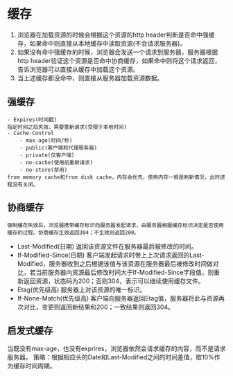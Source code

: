 # 缓存
1. 浏览器在加载资源的时候会根据这个资源的http header判断是否命中强缓存，如果命中则直接从本地缓存中读取资源(不会请求服务器)。
2. 如果没有命中强缓存的时候，浏览器会发送一个请求到服务器，服务器根据http header验证这个资源是否命中协商缓存，如果命中则将这个请求返回，告诉浏览器可以直接从缓存中加载这个资源。
3. 当上述缓存都没命中，则直接从服务器加载资源数据。
## 强缓存
    - Expires(时间戳)
	指定时间之后失效，需要重新请求(受限于本地时间)
    - Cache-Control
        - max-age(时间/秒)
        - public(客户端和代理服务器)
        - private(仅客户端)
        - no-cache(使用前重新请求)
        - no-store(禁用)
	from memory cache和from disk cache，内存会优先，使用内存一般是刷新情况，此时进程没有关闭。
## 协商缓存
	强制缓存失效后，浏览器携带缓存标识向服务器发起请求，由服务器根据缓存标识决定是否使用缓存的过程。协商缓存生效返回304；不生效则返回200。
- Last-Modified(日期)
	返回该资源文件在服务器最后被修改的时间。
- If-Modified-Since(日期)
	客户端发起请求时带上上次请求返回的Last-Modified，服务器收到之后根据该值与该资源在服务器最后被修改时间做对比，若当前服务器内资源最后修改时间大于If-Modified-Since字段值，则重新返回资源，状态码为200；否则304，表示可以继续使用缓存文件。
- Etag(优先级高)
	服务器上对该资源的唯一标识。
- If-None-Match(优先级高)
	客户端向服务器返回Etag值，服务器将此与资源再次对比，变更则返回新结果和200；一致结果则返回304。

## 启发式缓存
当既没有max-age，也没有exprires，浏览器依然会请求缓存的内容，而不是请求服务器。
策略：根据相应头的Date和Last-Modified之间的时间差值，取10%作为缓存时间周期。